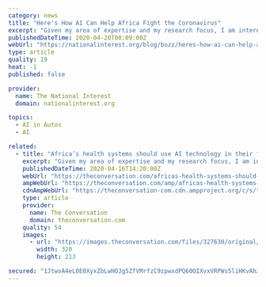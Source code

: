```yaml
---
category: news
title: "Here's How AI Can Help Africa Fight the Coronavirus"
excerpt: "Given my area of expertise and my research focus, I am interested in the role that Artificial Intelligence (AI ... they were then contacted and advised about how to lower that risk. In the US, self-driving bus shuttles have been used to transport COVID-19 tests from one point to another to protect healthcare workers from infection and to ..."
publishedDateTime: 2020-04-20T08:09:00Z
webUrl: "https://nationalinterest.org/blog/buzz/heres-how-ai-can-help-africa-fight-coronavirus-145537"
type: article
quality: 19
heat: -1
published: false

provider:
  name: The National Interest
  domain: nationalinterest.org

topics:
  - AI in Autos
  - AI

related:
  - title: "Africa’s health systems should use AI technology in their fight against COVID-19"
    excerpt: "Given my area of expertise and my research focus, I am interested in the role that Artificial Intelligence (AI ... they were then contacted and advised about how to lower that risk. In the US, self-driving bus shuttles have been used to transport COVID-19 tests from one point to another to protect healthcare workers from infection and to ..."
    publishedDateTime: 2020-04-16T14:20:00Z
    webUrl: "https://theconversation.com/africas-health-systems-should-use-ai-technology-in-their-fight-against-covid-19-135862"
    ampWebUrl: "https://theconversation.com/amp/africas-health-systems-should-use-ai-technology-in-their-fight-against-covid-19-135862"
    cdnAmpWebUrl: "https://theconversation-com.cdn.ampproject.org/c/s/theconversation.com/amp/africas-health-systems-should-use-ai-technology-in-their-fight-against-covid-19-135862"
    type: article
    provider:
      name: The Conversation
      domain: theconversation.com
    quality: 54
    images:
      - url: "https://images.theconversation.com/files/327630/original/file-20200414-117583-17rfil9.jpg?ixlib=rb-1.1.0&q=45&auto=format&w=320&h=213&fit=crop"
        width: 320
        height: 213

secured: "1JtwvA4eL0E0XyxZbLwHOJg5ZfVMrfzC9zpwxdPQ60OIXvxVRPWs5liHKvAhJX/8hzeOfgkCl49589oasfrey0/83QwAS5xKAYWz/SkNKIRXqmRYqwJ11MJeD+ts0GpLivyZjm9yn9GdGL6j29DcQbn4j8Z1aa463I4tyylQ1+plHgZSIVgOT1wvJ6Yz8RPfOWHn802ApdLtHYkG89DlAsSqREt6VxnnmjsSv1SiTOzoWtgTbDgcBO+YFHQUsEcW2dKoqJRICejIwiPsaIP126vMkHhd2aCQLP/60KBzfDOh1RDjiAzmYjb9+pai5QoBKYEAoCFUVho1FQ111Tq4zQrdRKXUFIO3ocZp5iY4kY0ruXqFGVNcKQCOtLBVAATXdvGeufVGOJ3WMfsNXg+xoe02rcbIKOLBAascG64+/f02tey16L5XmdfJqKVglXwveWWoE//obaMtc5QawE0deKAdqnrZbVagFKj/s3wENqk=;8ExWwDz58zNBcIxFX11y+w=="
---
```


